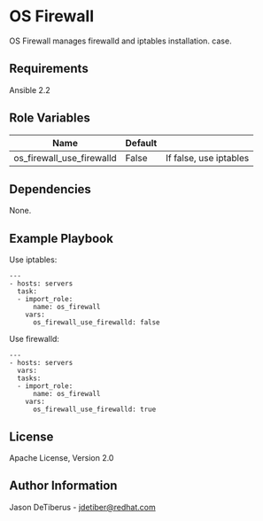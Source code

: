 OS Firewall
===========

OS Firewall manages firewalld and iptables installation.
case.

Requirements
------------

Ansible 2.2

Role Variables
--------------

| Name                      | Default |                                        |
|---------------------------|---------|----------------------------------------|
| os_firewall_use_firewalld | False   | If false, use iptables                 |

Dependencies
------------

None.

Example Playbook
----------------

Use iptables:
```
---
- hosts: servers
  task:
  - import_role:
      name: os_firewall
    vars:
      os_firewall_use_firewalld: false
```

Use firewalld:
```
---
- hosts: servers
  vars:
  tasks:
  - import_role:
      name: os_firewall
    vars:
      os_firewall_use_firewalld: true
```

License
-------

Apache License, Version 2.0

Author Information
------------------
Jason DeTiberus - jdetiber@redhat.com
